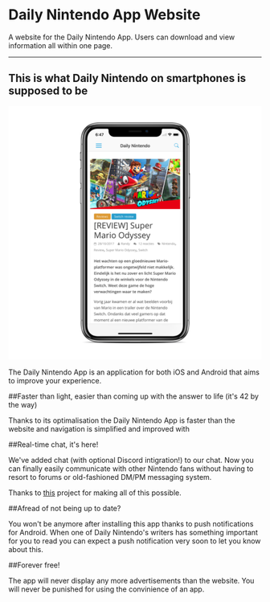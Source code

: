 # Daily Nintendo App Website

A website for the Daily Nintendo App. Users can download and view information all within one page.

---

## This is what Daily Nintendo on smartphones is supposed to be

![alt text](https://github.com/jelle619/dailynintendoapp/raw/master/site/img/shot-3.png "Article View")

The Daily Nintendo App is an application for both iOS and Android that aims to improve your experience.

##Faster than light, easier than coming up with the answer to life (it's 42 by the way)

Thanks to its optimalisation the Daily Nintendo App is faster than the website and navigation is simplified and improved with 

##Real-time chat, it's here!

We've added chat (with optional Discord intigration!) to our chat. Now you can finally easily communicate with other Nintendo fans without having to resort to forums or old-fashioned DM/PM messaging system.

Thanks to [this](https://github.com/TitanEmbeds/Titan) project for making all of this possible.

##Afread of not being up to date?

You won't be anymore after installing this app thanks to push notifications for Android. When one of Daily Nintendo's writers has something important for you to read you can expect a push notification very soon to let you know about this.	

##Forever free!

The app will never display any more advertisements than the website. You will never be punished for using the convinience of an app.